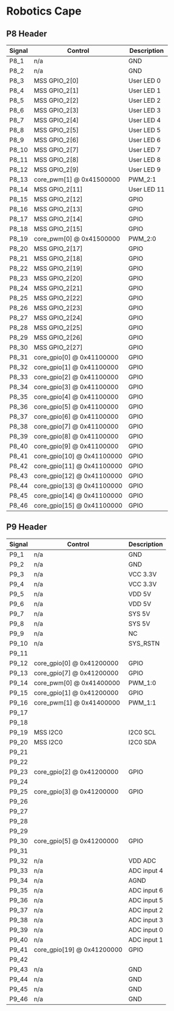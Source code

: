#  Robotics Cape

## P8 Header

| Signal | Control                    | Description |
|--------|----------------------------|-------------|
| P8_1   | n/a                        | GND         |
| P8_2   | n/a                        | GND         |
| P8_3   | MSS GPIO_2[0]              | User LED 0  |
| P8_4   | MSS GPIO_2[1]              | User LED 1  |
| P8_5   | MSS GPIO_2[2]              | User LED 2  |
| P8_6   | MSS GPIO_2[3]              | User LED 3  |
| P8_7   | MSS GPIO_2[4]              | User LED 4  |
| P8_8   | MSS GPIO_2[5]              | User LED 5  |
| P8_9   | MSS GPIO_2[6]              | User LED 6  |
| P8_10  | MSS GPIO_2[7]              | User LED 7  |
| P8_11  | MSS GPIO_2[8]              | User LED 8  |
| P8_12  | MSS GPIO_2[9]              | User LED 9  |
| P8_13  | core_pwm[1] @ 0x41500000   | PWM_2:1     |
| P8_14  | MSS GPIO_2[11]             | User LED 11 |
| P8_15  | MSS GPIO_2[12]             | GPIO        |
| P8_16  | MSS GPIO_2[13]             | GPIO        |
| P8_17  | MSS GPIO_2[14]             | GPIO        |
| P8_18  | MSS GPIO_2[15]             | GPIO        |
| P8_19  | core_pwm[0] @ 0x41500000   | PWM_2:0     |
| P8_20  | MSS GPIO_2[17]             | GPIO        |
| P8_21  | MSS GPIO_2[18]             | GPIO        |
| P8_22  | MSS GPIO_2[19]             | GPIO        |
| P8_23  | MSS GPIO_2[20]             | GPIO        |
| P8_24  | MSS GPIO_2[21]             | GPIO        |
| P8_25  | MSS GPIO_2[22]             | GPIO        |
| P8_26  | MSS GPIO_2[23]             | GPIO        |
| P8_27  | MSS GPIO_2[24]             | GPIO        |
| P8_28  | MSS GPIO_2[25]             | GPIO        |
| P8_29  | MSS GPIO_2[26]             | GPIO        |
| P8_30  | MSS GPIO_2[27]             | GPIO        |
| P8_31  | core_gpio[0] @ 0x41100000  | GPIO        |
| P8_32  | core_gpio[1] @ 0x41100000  | GPIO        |
| P8_33  | core_gpio[2] @ 0x41100000  | GPIO        |
| P8_34  | core_gpio[3] @ 0x41100000  | GPIO        |
| P8_35  | core_gpio[4] @ 0x41100000  | GPIO        |
| P8_36  | core_gpio[5] @ 0x41100000  | GPIO        |
| P8_37  | core_gpio[6] @ 0x41100000  | GPIO        |
| P8_38  | core_gpio[7] @ 0x41100000  | GPIO        |
| P8_39  | core_gpio[8] @ 0x41100000  | GPIO        |
| P8_40  | core_gpio[9] @ 0x41100000  | GPIO        |
| P8_41  | core_gpio[10] @ 0x41100000 | GPIO        |
| P8_42  | core_gpio[11] @ 0x41100000 | GPIO        |
| P8_43  | core_gpio[12] @ 0x41100000 | GPIO        |
| P8_44  | core_gpio[13] @ 0x41100000 | GPIO        |
| P8_45  | core_gpio[14] @ 0x41100000 | GPIO        |
| P8_46  | core_gpio[15] @ 0x41100000 | GPIO        |

## P9 Header

| Signal | Control                    | Description |
|--------|----------------------------|-------------|
| P9_1   | n/a                        | GND         |
| P9_2   | n/a                        | GND         |
| P9_3   | n/a                        | VCC 3.3V    |
| P9_4   | n/a                        | VCC 3.3V    |
| P9_5   | n/a                        | VDD 5V      |
| P9_6   | n/a                        | VDD 5V      |
| P9_7   | n/a                        | SYS 5V      |
| P9_8   | n/a                        | SYS 5V      |
| P9_9   | n/a                        | NC          |
| P9_10  | n/a                        | SYS_RSTN    |
| P9_11  |                            |             |
| P9_12  | core_gpio[0] @ 0x41200000  | GPIO        |
| P9_13  | core_gpio[7] @ 0x41200000  | GPIO        |
| P9_14  | core_pwm[0] @ 0x41400000   | PWM_1:0     |
| P9_15  | core_gpio[1] @ 0x41200000  | GPIO        |
| P9_16  | core_pwm[1] @ 0x41400000   | PWM_1:1     |
| P9_17  |                            |             |
| P9_18  |                            |             |
| P9_19  | MSS I2C0                   | I2C0 SCL    |
| P9_20  | MSS I2C0                   | I2C0 SDA    |
| P9_21  |                            |             |
| P9_22  |                            |             |
| P9_23  | core_gpio[2] @ 0x41200000  | GPIO        |
| P9_24  |                            |             |
| P9_25  | core_gpio[3] @ 0x41200000  | GPIO        |
| P9_26  |                            |             |
| P9_27  |                            |             |
| P9_28  |                            |             |
| P9_29  |                            |             |
| P9_30  | core_gpio[5] @ 0x41200000  | GPIO        |
| P9_31  |                            |             |
| P9_32  | n/a                        | VDD ADC     |
| P9_33  | n/a                        | ADC input 4 |
| P9_34  | n/a                        | AGND        |
| P9_35  | n/a                        | ADC input 6 |
| P9_36  | n/a                        | ADC input 5 |
| P9_37  | n/a                        | ADC input 2 |
| P9_38  | n/a                        | ADC input 3 |
| P9_39  | n/a                        | ADC input 0 |
| P9_40  | n/a                        | ADC input 1 |
| P9_41  | core_gpio[19] @ 0x41200000 | GPIO        |
| P9_42  |                            |             |
| P9_43  | n/a                        | GND         |
| P9_44  | n/a                        | GND         |
| P9_45  | n/a                        | GND         |
| P9_46  | n/a                        | GND         |
